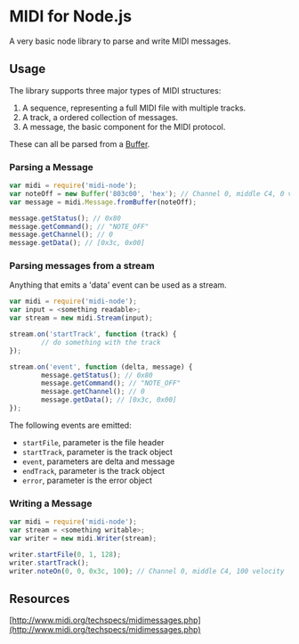 # MIDI for Node.js

A very basic node library to parse and write MIDI messages.

## Usage

The library supports three major types of MIDI structures:

1. A sequence, representing a full MIDI file with multiple tracks.
2. A track, a ordered collection of messages.
3. A message, the basic component for the MIDI protocol.

These can all be parsed from a [Buffer](https://nodejs.org/api/buffer.html).

### Parsing a Message

```js
var midi = require('midi-node');
var noteOff = new Buffer('803c00', 'hex'); // Channel 0, middle C4, 0 velocity
var message = midi.Message.fromBuffer(noteOff);

message.getStatus(); // 0x80
message.getCommand(); // "NOTE_OFF"
message.getChannel(); // 0
message.getData(); // [0x3c, 0x00]
```
    
### Parsing messages from a stream

Anything that emits a 'data' event can be used as a stream.

```js
var midi = require('midi-node');
var input = <something readable>;
var stream = new midi.Stream(input);

stream.on('startTrack', function (track) {
		// do something with the track
});

stream.on('event', function (delta, message) {
		message.getStatus(); // 0x80
		message.getCommand(); // "NOTE_OFF"
		message.getChannel(); // 0
		message.getData(); // [0x3c, 0x00]
});
```
    
The following events are emitted:

* `startFile`, parameter is the file header
* `startTrack`, parameter is the track object
* `event`, parameters are delta and message
* `endTrack`, parameter is the track object
* `error`, parameter is the error object
    
### Writing a Message

```js
var midi = require('midi-node');
var stream = <something writable>;
var writer = new midi.Writer(stream);

writer.startFile(0, 1, 128);
writer.startTrack();
writer.noteOn(0, 0, 0x3c, 100); // Channel 0, middle C4, 100 velocity
```

## Resources

[http://www.midi.org/techspecs/midimessages.php](http://www.midi.org/techspecs/midimessages.php)

